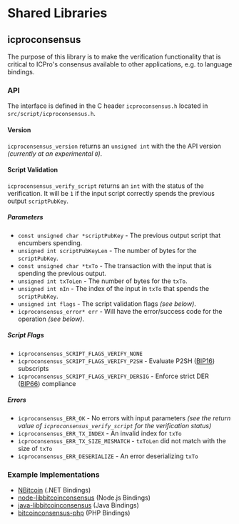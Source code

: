 Shared Libraries
================

## icproconsensus

The purpose of this library is to make the verification functionality that is critical to ICPro's consensus available to other applications, e.g. to language bindings.

### API

The interface is defined in the C header `icproconsensus.h` located in  `src/script/icproconsensus.h`.

#### Version

`icproconsensus_version` returns an `unsigned int` with the the API version *(currently at an experimental `0`)*.

#### Script Validation

`icproconsensus_verify_script` returns an `int` with the status of the verification. It will be `1` if the input script correctly spends the previous output `scriptPubKey`.

##### Parameters
- `const unsigned char *scriptPubKey` - The previous output script that encumbers spending.
- `unsigned int scriptPubKeyLen` - The number of bytes for the `scriptPubKey`.
- `const unsigned char *txTo` - The transaction with the input that is spending the previous output.
- `unsigned int txToLen` - The number of bytes for the `txTo`.
- `unsigned int nIn` - The index of the input in `txTo` that spends the `scriptPubKey`.
- `unsigned int flags` - The script validation flags *(see below)*.
- `icproconsensus_error* err` - Will have the error/success code for the operation *(see below)*.

##### Script Flags
- `icproconsensus_SCRIPT_FLAGS_VERIFY_NONE`
- `icproconsensus_SCRIPT_FLAGS_VERIFY_P2SH` - Evaluate P2SH ([BIP16](https://github.com/bitcoin/bips/blob/master/bip-0016.mediawiki)) subscripts
- `icproconsensus_SCRIPT_FLAGS_VERIFY_DERSIG` - Enforce strict DER ([BIP66](https://github.com/bitcoin/bips/blob/master/bip-0066.mediawiki)) compliance

##### Errors
- `icproconsensus_ERR_OK` - No errors with input parameters *(see the return value of `icproconsensus_verify_script` for the verification status)*
- `icproconsensus_ERR_TX_INDEX` - An invalid index for `txTo`
- `icproconsensus_ERR_TX_SIZE_MISMATCH` - `txToLen` did not match with the size of `txTo`
- `icproconsensus_ERR_DESERIALIZE` - An error deserializing `txTo`

### Example Implementations
- [NBitcoin](https://github.com/NicolasDorier/NBitcoin/blob/master/NBitcoin/Script.cs#L814) (.NET Bindings)
- [node-libbitcoinconsensus](https://github.com/bitpay/node-libbitcoinconsensus) (Node.js Bindings)
- [java-libbitcoinconsensus](https://github.com/dexX7/java-libbitcoinconsensus) (Java Bindings)
- [bitcoinconsensus-php](https://github.com/Bit-Wasp/bitcoinconsensus-php) (PHP Bindings)

